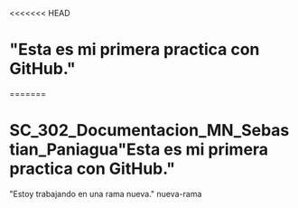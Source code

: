 <<<<<<< HEAD
# "Esta es mi primera practica con GitHub." 
=======
# SC_302_Documentacion_MN_Sebastian_Paniagua"Esta es mi primera practica con GitHub." 
"Estoy trabajando en una rama nueva." 
nueva-rama
